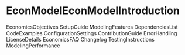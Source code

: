 # EconModelEconModelIntroduction
EconomicsObjectives
SetupGuide
ModelingFeatures
DependenciesList
CodeExamples
ConfigurationSettings
ContributionGuide
ErrorHandling
LicenseDetails
EconomicsFAQ
Changelog
TestingInstructions
ModelingPerformance
